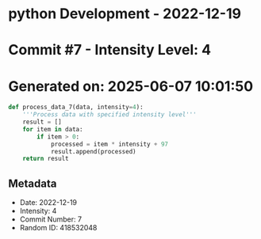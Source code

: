 ﻿# python Development - 2022-12-19
# Commit #7 - Intensity Level: 4
# Generated on: 2025-06-07 10:01:50
```python
def process_data_7(data, intensity=4):
    '''Process data with specified intensity level'''
    result = []
    for item in data:
        if item > 0:
            processed = item * intensity + 97
            result.append(processed)
    return result
```
## Metadata
- Date: 2022-12-19
- Intensity: 4
- Commit Number: 7
- Random ID: 418532048
